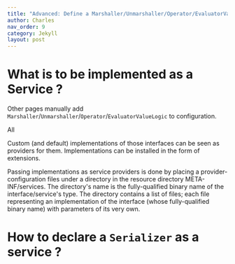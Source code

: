 ```yaml
---
title: "Advanced: Define a Marshaller/Unmarshaller/Operator/EvaluatorValueLogic as a Java Service"
author: Charles
nav_order: 9
category: Jekyll
layout: post
---
```


# What is to be implemented as a Service ?

Other pages manually add `Marshaller`/`Unmarshaller`/`Operator`/`EvaluatorValueLogic` to
configuration.

All

Custom (and default) implementations of those interfaces can be seen as providers for them.
Implementations can be installed in the form of extensions.

Passing implementations as service providers is done by placing a provider-configuration
files under a directory in the resource directory META-INF/services. The directory's name is the
fully-qualified binary name of the interface/service's type.
The directory contains a list of files; each file representing an implementation of the
interface (whose fully-qualified binary name) with parameters of its very own.


# How to declare a `Serializer` as a service ?




